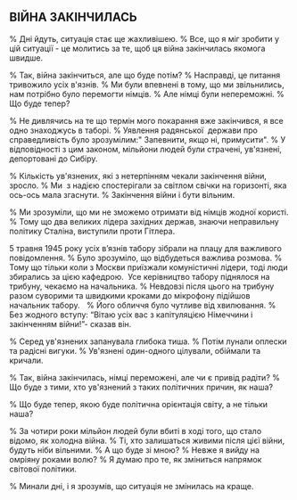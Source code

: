 ## ВІЙНА ЗАКІНЧИЛАСЬ

% Дні йдуть, ситуація стає ще жахливішею.
% Все, що я міг зробити у цій ситуації - це молитись за те, щоб ця війна закінчилась якомога швидше.

% Так, війна закінчиться, але що буде потім?
% Насправді, це питання тривожило усіх в'язнів.
% Ми були впевнені в тому, що ми звільнились, нам потрібно було перемогти німців.
% Але німці були непереможні.
% Що буде тепер?

% Не дивлячись на те що термін мого покарання вже закінчився, я все одно знаходжусь в таборі.
% Уявлення радянської  держави про справедливість було зрозумілим:" Запевнити, якщо ні, примусити".
% У відповідності з цим законом, мільйони людей були страчені, ув'язнені, депортовані до Сибіру.

% Кількість ув'язнених, які з нетерпінням чекали закінчення війни, зросло.
% Ми  з надією спостерігали за світлом свічки на горизонті, яка ось-ось мала згаснути.
% Закінчення війни і бути вільним.

% Ми зрозуміли, що ми не зможемо отримати від німців жодної користі.
% Тому що два великих лідера західних держав, знаючи неправильну політику Сталіна, виступили проти Гітлера.

5 травня 1945 року усіх в’язнів табору зібрали на плацу для важливого повідомлення.
% Було зрозуміло, що відбудеться важлива розмова.
% Тому що тільки коли з Москви приїзжали комуністичні лідери, тоді люди збирались за цією кафедрою.
 Усе керівництво табору піднялося на трибуну, чекаємо на начальника.
% Невдовзі після цього на трибуну разом суворими та швидкими кроками до мікрофону підійшов начальник табору.  
% Його обличчя було чутливе від хвилювання.
% Без жодного вступу: “Вітаю усіх вас з капітуляцією Німеччини і закінченням війни!”- сказав він.

% Серед ув'язнених запанувала глибока тиша.
% Потім лунали оплески та радісні вигуки.
% Ув'язнені один-одного цілували, обіймали та кричали.

% Так, війна закінчилась, німці переможені, але чи є привід радіти?
% Що буде з тими, хто ув'язнений з таких політичних причин, як наша?

% Що буде тепер, якою буде політична орієнтація світу, а не тільки наша?

% За чотири роки мільйон людей були вбиті в ході того, що стало відомо, як холодна війна.
% Ті, хто залишаться живими після цієї війни, будуть ніби вільними.
% А що буде зі мною?
% Невже я вийду на омріяну роками волю?
% Я думаю про те, як зміниться напрямок світової політики.

% Минали дні, і я зрозумів, що ситуація не змінилась на краще.